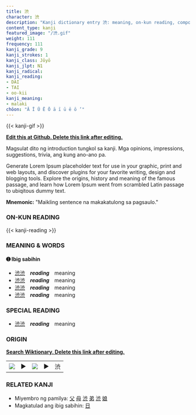 ```yaml
---
title: 渋
character: 渋
description: "Kanji dictionary entry 渋: meaning, on-kun reading, compounds, origin, related kanji"
content_type: kanji
featured_image: "/渋.gif"
weight: 111
frequency: 111
kanji_grade: 9
kanji_strokes: 1
kanji_class: Jōyō
kanji_jlpt: N1
kanji_radical: 
kanji_reading: 
- DAI
- TAI
- oo-kii
kanji_meaning:
- malaki
chōon: "Ā Ī Ū Ē Ō ā ī ū ē ō ’"
---
```

[//]: # (Don't edit the line below. Kanji animated GIF code is automatically generated.)
{{< kanji-gif >}}

[//]: # (Edit below this line.)

**[Edit this at Github. Delete this link after editing.](https://github.com/tim0g/tim/tree/main/content/kanji/渋/index.md)**

Magsulat dito ng introduction tungkol sa kanji. Mga opinions, impressions, suggestions, trivia, ang kung ano-ano pa.

Generate Lorem Ipsum placeholder text for use in your graphic, print and web layouts, and discover plugins for your favorite writing, design and blogging tools. Explore the origins, history and meaning of the famous passage, and learn how Lorem Ipsum went from scrambled Latin passage to ubiqitous dummy text.
 
**Mnemonic:** "Maikling sentence na makakatulong sa pagsaulo."

### ON-KUN READING

[//]: # (Don't edit the line below. ON-KUN READING code is automatically generated.)
{{< kanji-reading >}}

### MEANING & WORDS

#### ➊ **Ibig sabihin**
  - [渋](../渋)[渋](../渋)　***reading***　meaning
  - [渋](../渋)[渋](../渋)　***reading***　meaning
  - [渋](../渋)[渋](../渋)　***reading***　meaning
  - [渋](../渋)[渋](../渋)　***reading***　meaning

### SPECIAL READING
  - [渋](../渋)[渋](../渋)　***reading***　meaning

### ORIGIN

**[Search Wiktionary. Delete this link after editing.](https://wiktionary.org/wiki/渋)**
<table class="kanji-table"><tr><td>
<img src="60px-渋-bronze.svg.png">
</td><td>▶</td><td>
<img src="60px-渋-oracle.svg.png">
</td><td>▶</td>
<td class="kanji-origin">渋</td>
</tr></table>

### RELATED KANJI
- Miyembro ng pamilya: [父](../父) [母](../母) [渋](../渋) [弟](../弟) [渋](../渋) [娘](../娘)
- Magkatulad ang ibig sabihin: [日](../日)
